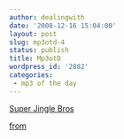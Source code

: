 ```yaml
---
author: dealingwith
date: '2008-12-16 15:04:00'
layout: post
slug: mp3otd-4
status: publish
title: Mp3otD
wordpress_id: '2882'
categories:
 - mp3 of the day
---
```


[Super Jingle Bros][1]

[from][2]

   [1]: http://www.doctoroctoroc.com/8BitJesus/09%20Super%20Jingle%20Bros.mp3

   [2]: http://www.doctoroctoroc.com/video-game-inspired-music/8-bit-jesus-new-christmas-chip-tune-album/

